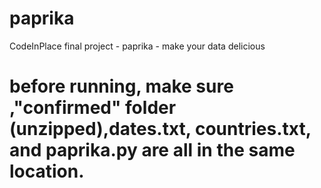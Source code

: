 # paprika
CodeInPlace final project - paprika - make your data delicious

# before running, make sure ,"confirmed" folder (unzipped),dates.txt, countries.txt, and paprika.py are all in the same location.
